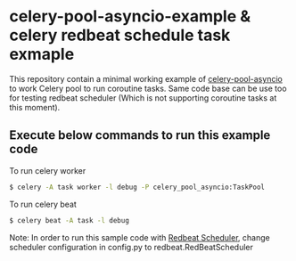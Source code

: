 # celery-pool-asyncio-example & celery redbeat schedule task exmaple
This repository contain a minimal working example of [celery-pool-asyncio](https://github.com/kai3341/celery-pool-asyncio) to work Celery pool to run coroutine tasks. Same code base can be use too for testing redbeat scheduler (Which is not supporting coroutine tasks at this moment).


## Execute below commands to run this example code
To run celery worker
```sh
$ celery -A task worker -l debug -P celery_pool_asyncio:TaskPool
```

To run celery beat
```sh
$ celery beat -A task -l debug
```
Note: In order to run this sample code with [Redbeat Scheduler](https://github.com/sibson/redbeat), change scheduler configuration in config.py to redbeat.RedBeatScheduler

